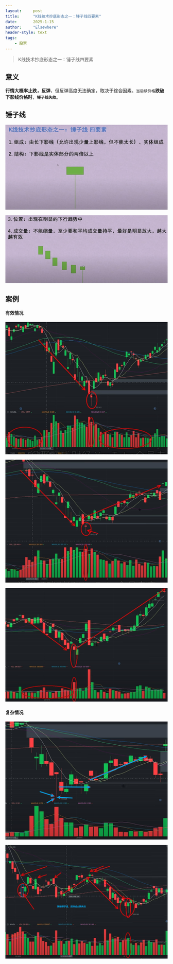 ```yaml
---
layout: 	post
title: 		"K线技术抄底形态之一：锤子线四要素"
date:       2025-1-15
author: 	"Elsewhere"
header-style: text
tags:
    - 股票
---
```


> K线技术抄底形态之一：锤子线四要素



## 意义

**行情大概率止跌，反弹**，但反弹高度无法确定，取决于综合因素。`当后续价格`**跌破下影线价格时**，**`锤子线失效`**。

## 锤子线

![img](/img/2025/01-15-16/11.jpg)

![img](/img/2025/01-15-16/22.jpg)

## 案例

#### 有效情况

![img](/img/2025/01-15-16/33.jpg)

![img](/img/2025/01-15-16/44.jpg)

![img](/img/2025/01-15-16/55.jpg)

#### 复杂情况

![img](/img/2025/01-15-16/66.jpg)

![img](/img/2025/01-15-16/77.jpg)

